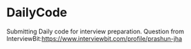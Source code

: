 # DailyCode
Submitting Daily code for interview preparation. 
Question from InterviewBit:https://www.interviewbit.com/profile/prashun-jha

